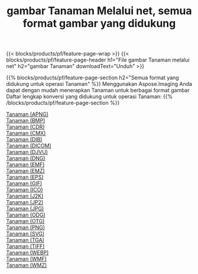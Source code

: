 ﻿---
title: gambar Tanaman Melalui net, semua format gambar yang didukung 
weight: 3920
url: /id/net/crop 
lang: id
langdirlevel: 2
locales: zh-hans,ja,it,ru,de,es,fr,nl,id,lt,pl,pt,vi,tr,ko,zh-hant,ar,hi,th,sv,cs,uk,he
description: Menggunakan Aspose.Imaging Anda dapat dengan mudah Tanaman gambar Via net
---

{{< blocks/products/pf/feature-page-wrap >}}
{{< blocks/products/pf/feature-page-header h1="File gambar Tanaman melalui net" h2="gambar Tanaman" downloadText="Unduh" >}}


{{% blocks/products/pf/feature-page-section  h2="Semua format yang didukung untuk operasi Tanaman" %}}
Menggunakan Aspose.Imaging Anda dapat dengan mudah menerapkan Tanaman untuk berbagai format gambar
<br/>
Daftar lengkap konversi yang didukung untuk operasi Tanaman:
{{% /blocks/products/pf/feature-page-section %}}
<div class="container-fluid productfamilypage bg-gray">
    <div class="convertypes bg-gray agp-content section">
        <div class="container">
		<div class="row other-converters">
		    <div class='col-md-2 other-converter remove-lp remove-rp'><a href="/imaging/id/net/crop/apng" >Tanaman (APNG)</a></div><div class='col-md-2 other-converter remove-lp remove-rp'><a href="/imaging/id/net/crop/bmp" >Tanaman (BMP)</a></div><div class='col-md-2 other-converter remove-lp remove-rp'><a href="/imaging/id/net/crop/cdr" >Tanaman (CDR)</a></div><div class='col-md-2 other-converter remove-lp remove-rp'><a href="/imaging/id/net/crop/cmx" >Tanaman (CMX)</a></div><div class='col-md-2 other-converter remove-lp remove-rp'><a href="/imaging/id/net/crop/dib" >Tanaman (DIB)</a></div><div class='col-md-2 other-converter remove-lp remove-rp'><a href="/imaging/id/net/crop/dicom" >Tanaman (DICOM)</a></div><div class='col-md-2 other-converter remove-lp remove-rp'><a href="/imaging/id/net/crop/djvu" >Tanaman (DJVU)</a></div><div class='col-md-2 other-converter remove-lp remove-rp'><a href="/imaging/id/net/crop/dng" >Tanaman (DNG)</a></div><div class='col-md-2 other-converter remove-lp remove-rp'><a href="/imaging/id/net/crop/emf" >Tanaman (EMF)</a></div><div class='col-md-2 other-converter remove-lp remove-rp'><a href="/imaging/id/net/crop/emz" >Tanaman (EMZ)</a></div><div class='col-md-2 other-converter remove-lp remove-rp'><a href="/imaging/id/net/crop/eps" >Tanaman (EPS)</a></div><div class='col-md-2 other-converter remove-lp remove-rp'><a href="/imaging/id/net/crop/gif" >Tanaman (GIF)</a></div><div class='col-md-2 other-converter remove-lp remove-rp'><a href="/imaging/id/net/crop/ico" >Tanaman (ICO)</a></div><div class='col-md-2 other-converter remove-lp remove-rp'><a href="/imaging/id/net/crop/j2k" >Tanaman (J2K)</a></div><div class='col-md-2 other-converter remove-lp remove-rp'><a href="/imaging/id/net/crop/jp2" >Tanaman (JP2)</a></div><div class='col-md-2 other-converter remove-lp remove-rp'><a href="/imaging/id/net/crop/jpg" >Tanaman (JPG)</a></div><div class='col-md-2 other-converter remove-lp remove-rp'><a href="/imaging/id/net/crop/odg" >Tanaman (ODG)</a></div><div class='col-md-2 other-converter remove-lp remove-rp'><a href="/imaging/id/net/crop/otg" >Tanaman (OTG)</a></div><div class='col-md-2 other-converter remove-lp remove-rp'><a href="/imaging/id/net/crop/png" >Tanaman (PNG)</a></div><div class='col-md-2 other-converter remove-lp remove-rp'><a href="/imaging/id/net/crop/svg" >Tanaman (SVG)</a></div><div class='col-md-2 other-converter remove-lp remove-rp'><a href="/imaging/id/net/crop/tga" >Tanaman (TGA)</a></div><div class='col-md-2 other-converter remove-lp remove-rp'><a href="/imaging/id/net/crop/tiff" >Tanaman (TIFF)</a></div><div class='col-md-2 other-converter remove-lp remove-rp'><a href="/imaging/id/net/crop/webp" >Tanaman (WEBP)</a></div><div class='col-md-2 other-converter remove-lp remove-rp'><a href="/imaging/id/net/crop/wmf" >Tanaman (WMF)</a></div><div class='col-md-2 other-converter remove-lp remove-rp'><a href="/imaging/id/net/crop/wmz" >Tanaman (WMZ)</a></div>
                </div>
        </div>
    </div>
</div>
<br/>
